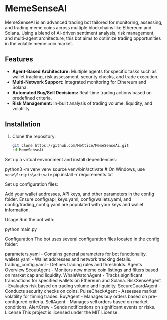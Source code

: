 # MemeSenseAI

MemeSenseAI is an advanced trading bot tailored for monitoring, assessing, and trading meme coins across multiple blockchains like Ethereum and Solana. Using a blend of AI-driven sentiment analysis, risk management, and multi-agent architecture, this bot aims to optimize trading opportunities in the volatile meme coin market.

## Features
- **Agent-Based Architecture:** Multiple agents for specific tasks such as wallet tracking, risk assessment, security checks, and trade execution.
- **Multi-Network Support:** Integrated monitoring for Ethereum and Solana.
- **Automated Buy/Sell Decisions:** Real-time trading actions based on predefined criteria.
- **Risk Management:** In-built analysis of trading volume, liquidity, and volatility.

## Installation

1. Clone the repository:
   ```bash
   git clone https://github.com/Mettice/MemeSenseAi.git
   cd MemeSenseAi


Set up a virtual environment and install dependencies:

python3 -m venv venv
source venv/bin/activate  # On Windows, use `venv\Scripts\activate`
pip install -r requirements.txt


Set up configuration files:

Add your wallet addresses, API keys, and other parameters in the config folder.
Ensure config/api_keys.yaml, config/wallets.yaml, and config/trading_config.yaml are populated with your keys and wallet information.


Usage
Run the bot with:

python main.py



Configuration
The bot uses several configuration files located in the config folder:

parameters.yaml - Contains general parameters for bot functionality.
wallets.yaml - Wallet addresses and network tracking details.
trading_config.yaml - Defines trading rules and thresholds.
Agents Overview
ScoutAgent - Monitors new meme coin listings and filters based on market cap and liquidity.
WhaleWatchAgent - Tracks significant transactions for specified wallets on Ethereum and Solana.
RiskSenseAgent - Evaluates risk based on trading volume and liquidity.
SecureGuardAgent - Conducts security checks on coins.
PulseCheckAgent - Assesses market volatility for timing trades.
BuyAgent - Manages buy orders based on pre-configured criteria.
SellAgent - Manages sell orders based on market conditions.
AlertCrew - Sends notifications on significant events or risks.
License
This project is licensed under the MIT License.